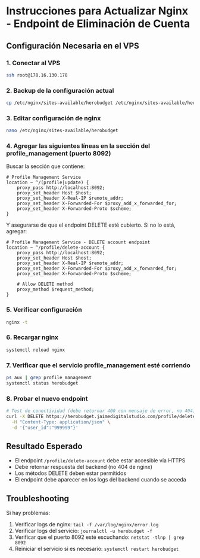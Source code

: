 # Instrucciones para Actualizar Nginx - Endpoint de Eliminación de Cuenta

## Configuración Necesaria en el VPS

### 1. Conectar al VPS
```bash
ssh root@178.16.130.178
```

### 2. Backup de la configuración actual
```bash
cp /etc/nginx/sites-available/herobudget /etc/nginx/sites-available/herobudget.backup.$(date +%Y%m%d)
```

### 3. Editar configuración de nginx
```bash
nano /etc/nginx/sites-available/herobudget
```

### 4. Agregar las siguientes líneas en la sección del profile_management (puerto 8092)

Buscar la sección que contiene:
```nginx
# Profile Management Service
location ~ ^/(profile|update) {
    proxy_pass http://localhost:8092;
    proxy_set_header Host $host;
    proxy_set_header X-Real-IP $remote_addr;
    proxy_set_header X-Forwarded-For $proxy_add_x_forwarded_for;
    proxy_set_header X-Forwarded-Proto $scheme;
}
```

Y asegurarse de que el endpoint DELETE esté cubierto. Si no lo está, agregar:
```nginx
# Profile Management Service - DELETE account endpoint
location ~ ^/profile/delete-account {
    proxy_pass http://localhost:8092;
    proxy_set_header Host $host;
    proxy_set_header X-Real-IP $remote_addr;
    proxy_set_header X-Forwarded-For $proxy_add_x_forwarded_for;
    proxy_set_header X-Forwarded-Proto $scheme;
    
    # Allow DELETE method
    proxy_method $request_method;
}
```

### 5. Verificar configuración
```bash
nginx -t
```

### 6. Recargar nginx
```bash
systemctl reload nginx
```

### 7. Verificar que el servicio profile_management esté corriendo
```bash
ps aux | grep profile_management
systemctl status herobudget
```

### 8. Probar el nuevo endpoint
```bash
# Test de conectividad (debe retornar 400 con mensaje de error, no 404)
curl -X DELETE https://herobudget.jaimedigitalstudio.com/profile/delete-account \
  -H "Content-Type: application/json" \
  -d '{"user_id":"999999"}'
```

## Resultado Esperado

- El endpoint `/profile/delete-account` debe estar accesible vía HTTPS
- Debe retornar respuesta del backend (no 404 de nginx)
- Los métodos DELETE deben estar permitidos
- El endpoint debe aparecer en los logs del backend cuando se acceda

## Troubleshooting

Si hay problemas:
1. Verificar logs de nginx: `tail -f /var/log/nginx/error.log`
2. Verificar logs del servicio: `journalctl -u herobudget -f`
3. Verificar que el puerto 8092 esté escuchando: `netstat -tlnp | grep 8092`
4. Reiniciar el servicio si es necesario: `systemctl restart herobudget` 